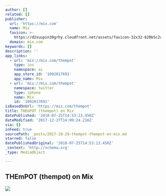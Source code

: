 ```yaml
---
author: []
related: []
publisher:
  url: 'https://mix.com'
  name: Mix
  favicon: >-
    https://d2xuupin39grhy.cloudfront.net/assets/favicon-32x32-620b5c2c2b6f995ffff2fcbec5e8096d.png
  domain: mix.com
keywords: []
description: ''
app_links:
  - url: 'mix://mix.com/thempot'
    type: ios
    namespace: ai
    app_store_id: '1092817691'
    app_name: Mix
  - url: 'mix://mix.com/thempot'
    namespace: twitter
    type: iphone
    name: Mix
    id: '1092817691'
isBasedOnUrl: 'https://mix.com/thempot'
title: THEmPOT (thempot) on Mix
datePublished: '2018-07-25T14:53:13.450Z'
dateModified: '2017-12-27T14:09:24.216Z'
via: {}
inFeed: true
sourcePath: _posts/2017-10-29-thempot-thempot-on-mix.md
starred: false
datePublishedOriginal: '2018-07-25T14:53:13.450Z'
_context: 'http://schema.org'
_type: MediaObject

---
```

<article style=""><h1>THEmPOT (thempot) on Mix</h1><img src="https://d2xuupin39grhy.cloudfront.net/uploads/2017/9/27/44541-1509139464990.jpeg" /></article>